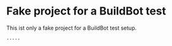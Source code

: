 Fake project for a BuildBot test
================================

This ist only a fake project for a BuildBot test setup.

    -----
    